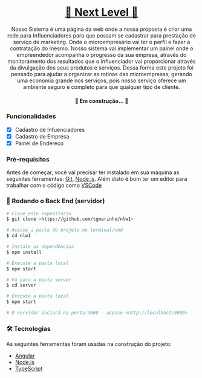 #

<h1 align="center">
    <a href="https://pt-br.reactjs.org/">🚀 Next Level 🚀</a>
</h1>
<p align="center"> Nosso Sistema é uma página da web onde a nossa proposta é criar uma rede para Influenciadores para que possam se cadastrar para prestação de serviço de marketing. Onde o microempresário vai ter o perfil e fazer a contratação do mesmo. Nosso sistema vai implementar um painel onde o empreendedor acompanha o progresso da sua empresa, através do monitoramento dos resultados que o influenciador vai proporcionar através da divulgação dos seus produtos e serviços. Dessa forma este projeto foi pensado para ajudar a organizar as rotinas das microempresas, gerando uma economia grande nos serviços, pois nosso serviço oferece um ambiente seguro e completo para que qualquer tipo de cliente. </p>

<h4 align="center"> 
	🚧   Em construção...  🚧
</h4>

### Funcionalidades

- [x] Cadastro de Infuenciadores
- [x] Cadastro de Empresa
- [x] Painel de Endereço

### Pré-requisitos

Antes de começar, você vai precisar ter instalado em sua máquina as seguintes ferramentas:
[Git](https://git-scm.com), [Node.js](https://nodejs.org/en/).
Além disto é bom ter um editor para trabalhar com o código como [VSCode](https://code.visualstudio.com/)

### 🎲 Rodando o Back End (servidor)

```bash
# Clone este repositório
$ git clone <https://github.com/tgmarinho/nlw1>

# Acesse a pasta do projeto no terminal/cmd
$ cd nlw1

# Instale as dependências
$ npm install

# Execute a pasta local
$ npm start

# Vá para a pasta server
$ cd server

# Execute a pasta local
$ npm start

# O servidor inciará na porta:9000 - acesse <http://localhost:9000>
```

### 🛠 Tecnologias

As seguintes ferramentas foram usadas na construção do projeto:

- [Angular](https://angular.io/)
- [Node.js](https://nodejs.org/en/)
- [TypeScript](https://www.typescriptlang.org/)
